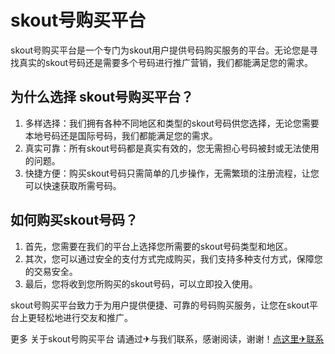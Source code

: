 # skout号购买平台

skout号购买平台是一个专门为skout用户提供号码购买服务的平台。无论您是寻找真实的skout号码还是需要多个号码进行推广营销，我们都能满足您的需求。

## 为什么选择 skout号购买平台？

1. 多样选择：我们拥有各种不同地区和类型的skout号码供您选择，无论您需要本地号码还是国际号码，我们都能满足您的需求。
2. 真实可靠：所有skout号码都是真实有效的，您无需担心号码被封或无法使用的问题。
3. 快捷方便：购买skout号码只需简单的几步操作，无需繁琐的注册流程，让您可以快速获取所需号码。

## 如何购买skout号码？

1. 首先，您需要在我们的平台上选择您所需要的skout号码类型和地区。
2. 其次，您可以通过安全的支付方式完成购买，我们支持多种支付方式，保障您的交易安全。
3. 最后，您将收到您所购买的skout号码，可以立即投入使用。

skout号购买平台致力于为用户提供便捷、可靠的号码购买服务，让您在skout平台上更轻松地进行交友和推广。

更多 关于skout号购买平台 请通过✈与我们联系，感谢阅读，谢谢！[点这里✈联系](https://sms.k02.cc)